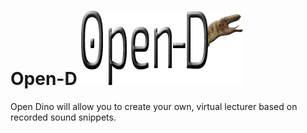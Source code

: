 # Open-D ![Logo Open D](https://github.com/Stoeoeoe/Open-D/blob/master/Images/logo.png)
Open Dino will allow you to create your own, virtual lecturer based on recorded sound snippets.
